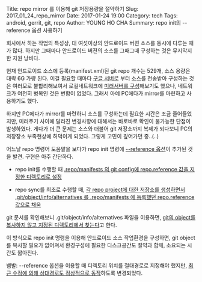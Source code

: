 Title: repo mirror 를 이용해 git 저장용량을 절약하기
Slug: 2017_01_24_repo_mirror
Date: 2017-01-24 19:00
Category: tech
Tags: android, gerrit, git, repo
Author: YOUNG HO CHA
Summary: repo init의 --reference 옵션 사용하기


회사에서 하는 작업의 특성상, 대 여섯이상의 안드로이드 버젼 소스를 동시에 다루는 때가 많다. 하지만 그때마다 안드로이드 버젼의 소스를 그때그때 구성하는 것은 무지막지한 자원 낭비다.

현재 안드로이드 소스에 등록(manifest.xml)된 git repo 개수는 529개, 소스 용량은 대략 6G 가량 된다. 이걸 필요할 때마다 [구글 서버](https://android.googlesource.com/)로 부터 소스를 전송받아 구성하는 것은 여러모로 불합리해보여서 로컬네트워크에 [미러서버를 구성](https://android.googlesource.com/mirror/manifest/)해보기도 했으나, 네트워크가 여전히 병목인 것은 변함이 없었다. 그래서 아예 PC에다가 mirror를 마련하고 사용하기도 했다.

하지만 PC에다가 mirror를 마련하니 소스를 구성하는데 필요한 시간은 조금 줄어들었지만, 미러주기 사이에 달라진 변경사항에 대해서는 바로바로 확인이 불가능한 단점이 발생하였다. 게다가 더 큰 문제는 소스와 더불어 git 저장소까지 복제가 되다보니 PC의 저장장소 부족현상에 허덕이게 되었다. 그렇게 고민이 깊어가던 중..(..)

어느날 repo 명령어 도움말을 보다가 repo init 명령에 [--reference 옵션](https://gerrit.googlesource.com/git-repo/+/8844338%5E%21/)이 추가된 것을 발견. 구현은 아주 간단하다.

 * repo init를 수행할 때 [.repo/manifests 의 git config에 repo.reference 값을 지정한 디렉토리로 설정](https://gerrit.googlesource.com/git-repo/+/v1.12.37/subcmds/init.py#209)

 * repo sync를 최초로 수행할 때, [각 repo project에 대한 저장소를 생성하면서 .git/object/info/alternatives 를 .repo/manifests 에 등록했던 repo.reference값으로 채움](https://gerrit.googlesource.com/git-repo/+/v1.12.37/project.py#2287)

git 문서를 확인해보니 .git/object/info/alternatives 파일을 이용하면, [git의 object를 복사하지 않고 지정된 디렉토리에서 찾는다](https://git-scm.com/docs/gitrepository-layout#gitrepository-layout-objects)고 한다.

이 방식으로 repo init 명령을 이용해 안드로이드 소스 작업환경을 구성하면, git object를 복사할 필요가 없어져서 환경구성에 필요한 디스크공간도 절약과 함께, 소요되는 시간도 짧아진다.

뱀발: --reference 옵션을 이용할 때 디렉토리 위치를 절대경로로 지정해야 했지만, [최근 수정에 의해 상대경로도 정상적으로 동작](https://gerrit-review.googlesource.com/#/c/95310/)하도록 변경되었다.
